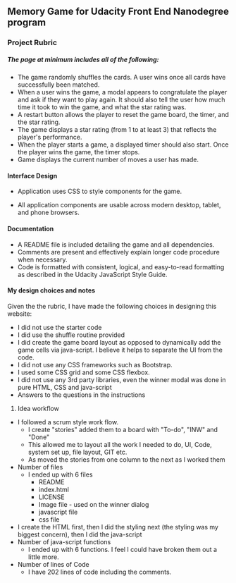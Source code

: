 ## Memory Game for Udacity Front End Nanodegree program  
 
### Project Rubric 

##### The page at minimum includes all of the following:
 * The game randomly shuffles the cards. A user wins once all cards have successfully been matched.
 * When a user wins the game, a modal appears to congratulate the player and ask if they want to play again. It should also tell the user how much time it took to win the game, and what the star rating was.
 * A restart button allows the player to reset the game board, the timer, and the star rating.
 * The game displays a star rating (from 1 to at least 3) that reflects the player's performance. 
 * When the player starts a game, a displayed timer should also start. Once the player wins the game, the timer stops.
 * Game displays the current number of moves a user has made.
   

#### Interface Design

* Application uses CSS to style components for the game.

* All application components are usable across modern desktop, tablet, and phone browsers.



#### Documentation

* A README file is included detailing the game and all dependencies.
* Comments are present and effectively explain longer code procedure when necessary.
* Code is formatted with consistent, logical, and easy-to-read formatting as described in the Udacity JavaScript Style Guide.

#### My design choices and notes
 Given the the rubric, I have made the following choices in designing this website:
 
 * I did not use the starter code
 * I did use the shuffle routine provided
 * I did create the game board layout as opposed to dynamically add the game cells via java-script.  I believe it helps to separate the UI from the code.
 * I did not use any CSS frameworks such as Bootstrap. 
 * I used some CSS grid and some CSS flexbox. 
 * I did not use any 3rd party libraries, even the winner modal was done in pure HTML, CSS and java-script
 * Answers to the questions in the instructions
 1. Idea workflow
 - I followed a scrum style work flow.  
     - I create "stories" added them to a board with "To-do", "INW" and "Done"
     - This allowed me to layout all the work I needed to do, UI, Code, system set up, file layout, GIT etc.
     - As moved the stories from one column to the next as I worked them
 - Number of files
     - I ended up with 6 files
         - README
         - index.html
         - LICENSE
         - Image file - used on the winner dialog
         - javascript file
         - css file
 - I create the HTML first, then I did the styling next (the styling was my biggest concern), then I did the java-script
 - Number of java-script functions
     - I ended up with 6 functions.  I feel I could have broken them out a little more.
 - Number of lines of Code
     - I have 202 lines of code including the comments.
